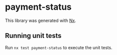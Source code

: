 # payment-status

This library was generated with [Nx](https://nx.dev).

## Running unit tests

Run `nx test payment-status` to execute the unit tests.
